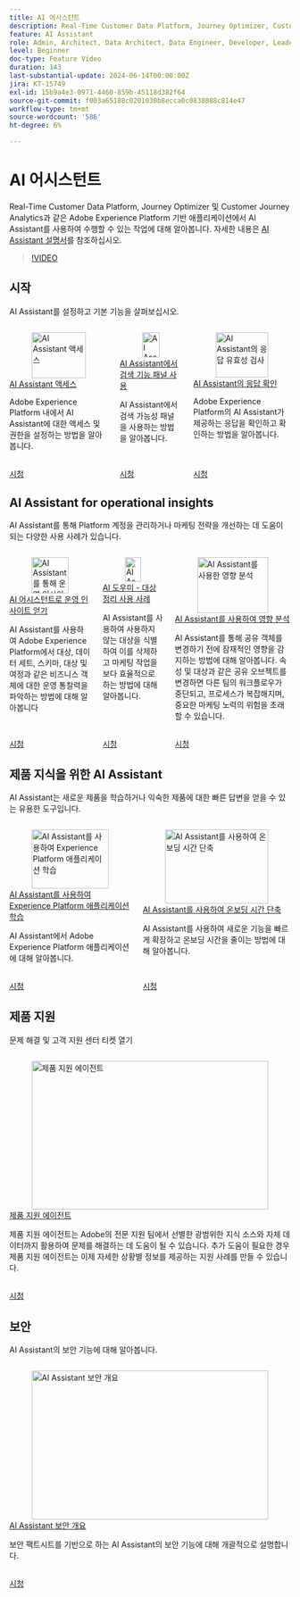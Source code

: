 ```yaml
---
title: AI 어시스턴트
description: Real-Time Customer Data Platform, Journey Optimizer, Customer Journey Analytics와 같은 Adobe Experience Platform 기반 애플리케이션에서 AI 어시스턴트로 무엇을 할 수 있는지 알아보십시오.
feature: AI Assistant
role: Admin, Architect, Data Architect, Data Engineer, Developer, Leader, User
level: Beginner
doc-type: Feature Video
duration: 143
last-substantial-update: 2024-06-14T00:00:00Z
jira: KT-15749
exl-id: 15b9a4e3-0971-4460-859b-45118d382f64
source-git-commit: f003a65188c0201030b8ecca0c0838088c814e47
workflow-type: tm+mt
source-wordcount: '586'
ht-degree: 6%

---
```


# AI 어시스턴트

Real-Time Customer Data Platform, Journey Optimizer 및 Customer Journey Analytics과 같은 Adobe Experience Platform 기반 애플리케이션에서 AI Assistant를 사용하여 수행할 수 있는 작업에 대해 알아봅니다. 자세한 내용은 [AI Assistant 설명서](https://experienceleague.adobe.com/ko/docs/experience-platform/ai-assistant/home)를 참조하십시오.

>[!VIDEO](https://video.tv.adobe.com/v/3429845/?learn=on&enablevpops)

## 시작

AI Assistant를 설정하고 기본 기능을 살펴보십시오.

<!-- CARDS
* access.md
* discoverability-panel.md
* validate-responses.md
-->
<!-- START CARDS HTML - DO NOT MODIFY BY HAND -->
<div class="columns">
    <div class="column is-half-tablet is-half-desktop is-one-third-widescreen" aria-label="Get access to AI Assistant">
        <div class="card" style="height: 100%; display: flex; flex-direction: column; height: 100%;">
            <div class="card-image">
                <figure class="image x-is-16by9">
                    <a href="access.md" title="AI Assistant 액세스" target="_blank" rel="referrer">
                        <img class="is-bordered-r-small" src="https://video.tv.adobe.com/v/3436470/?format=jpeg&nocache=1748392732990" alt="AI Assistant 액세스"
                             style="width: 100%; aspect-ratio: 16 / 9; object-fit: cover; overflow: hidden; display: block; margin: auto;">
                    </a>
                </figure>
            </div>
            <div class="card-content is-padded-small" style="display: flex; flex-direction: column; flex-grow: 1; justify-content: space-between;">
                <div class="top-card-content">
                    <p class="headline is-size-6 has-text-weight-bold">
                        <a href="access.md" target="_blank" rel="referrer" title="AI Assistant 액세스">AI Assistant 액세스</a>
                    </p>
                    <p class="is-size-6">Adobe Experience Platform 내에서 AI Assistant에 대한 액세스 및 권한을 설정하는 방법을 알아봅니다.</p>
                </div>
                <a href="access.md" target="_blank" rel="referrer" class="spectrum-Button spectrum-Button--outline spectrum-Button--primary spectrum-Button--sizeM" style="align-self: flex-start; margin-top: 1rem;">
                    <span class="spectrum-Button-label has-no-wrap has-text-weight-bold">시청</span>
                </a>
            </div>
        </div>
    </div>
    <div class="column is-half-tablet is-half-desktop is-one-third-widescreen" aria-label="Use the discoverability panel in AI Assistant">
        <div class="card" style="height: 100%; display: flex; flex-direction: column; height: 100%;">
            <div class="card-image">
                <figure class="image x-is-16by9">
                    <a href="discoverability-panel.md" title="AI Assistant의 검색 기능 패널 사용" target="_blank" rel="referrer">
                        <img class="is-bordered-r-small" src="https://video.tv.adobe.com/v/3440969/?format=jpeg&nocache=1748392732984&captions=kor" alt="AI Assistant의 검색 기능 패널 사용"
                             style="width: 100%; aspect-ratio: 16 / 9; object-fit: cover; overflow: hidden; display: block; margin: auto;">
                    </a>
                </figure>
            </div>
            <div class="card-content is-padded-small" style="display: flex; flex-direction: column; flex-grow: 1; justify-content: space-between;">
                <div class="top-card-content">
                    <p class="headline is-size-6 has-text-weight-bold">
                        <a href="discoverability-panel.md" target="_blank" rel="referrer" title="AI Assistant의 검색 기능 패널 사용">AI Assistant에서 검색 기능 패널 사용</a>
                    </p>
                    <p class="is-size-6">AI Assistant에서 검색 가능성 패널을 사용하는 방법을 알아봅니다.</p>
                </div>
                <a href="discoverability-panel.md" target="_blank" rel="referrer" class="spectrum-Button spectrum-Button--outline spectrum-Button--primary spectrum-Button--sizeM" style="align-self: flex-start; margin-top: 1rem;">
                    <span class="spectrum-Button-label has-no-wrap has-text-weight-bold">시청</span>
                </a>
            </div>
        </div>
    </div>
    <div class="column is-half-tablet is-half-desktop is-one-third-widescreen" aria-label="Validate responses from AI Assistant">
        <div class="card" style="height: 100%; display: flex; flex-direction: column; height: 100%;">
            <div class="card-image">
                <figure class="image x-is-16by9">
                    <a href="validate-responses.md" title="AI Assistant의 응답 유효성 검사" target="_blank" rel="referrer">
                        <img class="is-bordered-r-small" src="https://video.tv.adobe.com/v/3441746/?format=jpeg&nocache=1748392733006&captions=kor" alt="AI Assistant의 응답 유효성 검사"
                             style="width: 100%; aspect-ratio: 16 / 9; object-fit: cover; overflow: hidden; display: block; margin: auto;">
                    </a>
                </figure>
            </div>
            <div class="card-content is-padded-small" style="display: flex; flex-direction: column; flex-grow: 1; justify-content: space-between;">
                <div class="top-card-content">
                    <p class="headline is-size-6 has-text-weight-bold">
                        <a href="validate-responses.md" target="_blank" rel="referrer" title="AI Assistant의 응답 유효성 검사">AI Assistant의 응답 확인</a>
                    </p>
                    <p class="is-size-6">Adobe Experience Platform의 AI Assistant가 제공하는 응답을 확인하고 확인하는 방법을 알아봅니다.</p>
                </div>
                <a href="validate-responses.md" target="_blank" rel="referrer" class="spectrum-Button spectrum-Button--outline spectrum-Button--primary spectrum-Button--sizeM" style="align-self: flex-start; margin-top: 1rem;">
                    <span class="spectrum-Button-label has-no-wrap has-text-weight-bold">시청</span>
                </a>
            </div>
        </div>
    </div>
</div>
<!-- END CARDS HTML - DO NOT MODIFY BY HAND -->

## AI Assistant for operational insights

AI Assistant를 통해 Platform 계정을 관리하거나 마케팅 전략을 개선하는 데 도움이 되는 다양한 사용 사례가 있습니다.

<!-- CARDS
* operational-insights.md
* find-unused-audiences.md
* impact-analysis.md
    {description = Learn how AI Assistant can help you detect potential impacts before changing shared objects. Changes to shared objects like attributes and audiences can disrupt workflows for other teams, complicating processes, and risk important marketing efforts.}
-->
<!-- START CARDS HTML - DO NOT MODIFY BY HAND -->
<div class="columns">
    <div class="column is-half-tablet is-half-desktop is-one-third-widescreen" aria-label="Get operational insights with AI Assistant">
        <div class="card" style="height: 100%; display: flex; flex-direction: column; height: 100%;">
            <div class="card-image">
                <figure class="image x-is-16by9">
                    <a href="operational-insights.md" title="AI Assistant를 통해 운영 인사이트 확보" target="_blank" rel="referrer">
                        <img class="is-bordered-r-small" src="https://video.tv.adobe.com/v/3444039/?format=jpeg&nocache=1748392734347&captions=kor" alt="AI Assistant를 통해 운영 인사이트 확보"
                             style="width: 100%; aspect-ratio: 16 / 9; object-fit: cover; overflow: hidden; display: block; margin: auto;">
                    </a>
                </figure>
            </div>
            <div class="card-content is-padded-small" style="display: flex; flex-direction: column; flex-grow: 1; justify-content: space-between;">
                <div class="top-card-content">
                    <p class="headline is-size-6 has-text-weight-bold">
                        <a href="operational-insights.md" target="_blank" rel="referrer" title="AI Assistant를 통해 운영 인사이트 확보">AI 어시스턴트로 운영 인사이트 얻기</a>
                    </p>
                    <p class="is-size-6">AI Assistant를 사용하여 Adobe Experience Platform에서 대상, 데이터 세트, 스키마, 대상 및 여정과 같은 비즈니스 객체에 대한 운영 통찰력을 파악하는 방법에 대해 알아봅니다</p>
                </div>
                <a href="operational-insights.md" target="_blank" rel="referrer" class="spectrum-Button spectrum-Button--outline spectrum-Button--primary spectrum-Button--sizeM" style="align-self: flex-start; margin-top: 1rem;">
                    <span class="spectrum-Button-label has-no-wrap has-text-weight-bold">시청</span>
                </a>
            </div>
        </div>
    </div>
    <div class="column is-half-tablet is-half-desktop is-one-third-widescreen" aria-label="AI Assistant - Audience clean-up use case">
        <div class="card" style="height: 100%; display: flex; flex-direction: column; height: 100%;">
            <div class="card-image">
                <figure class="image x-is-16by9">
                    <a href="find-unused-audiences.md" title="AI Assistant - 대상 정리 사용 사례" target="_blank" rel="referrer">
                        <img class="is-bordered-r-small" src="https://video.tv.adobe.com/v/3441994/?format=jpeg&nocache=1748392734324&captions=kor" alt="AI Assistant - 대상 정리 사용 사례"
                             style="width: 100%; aspect-ratio: 16 / 9; object-fit: cover; overflow: hidden; display: block; margin: auto;">
                    </a>
                </figure>
            </div>
            <div class="card-content is-padded-small" style="display: flex; flex-direction: column; flex-grow: 1; justify-content: space-between;">
                <div class="top-card-content">
                    <p class="headline is-size-6 has-text-weight-bold">
                        <a href="find-unused-audiences.md" target="_blank" rel="referrer" title="AI Assistant - 대상 정리 사용 사례">AI 도우미 - 대상 정리 사용 사례</a>
                    </p>
                    <p class="is-size-6">AI Assistant를 사용하여 사용하지 않는 대상을 식별하여 이를 삭제하고 마케팅 작업을 보다 효율적으로 하는 방법에 대해 알아봅니다.</p>
                </div>
                <a href="find-unused-audiences.md" target="_blank" rel="referrer" class="spectrum-Button spectrum-Button--outline spectrum-Button--primary spectrum-Button--sizeM" style="align-self: flex-start; margin-top: 1rem;">
                    <span class="spectrum-Button-label has-no-wrap has-text-weight-bold">시청</span>
                </a>
            </div>
        </div>
    </div>
    <div class="column is-half-tablet is-half-desktop is-one-third-widescreen" aria-label="Impact analysis with AI Assistant">
        <div class="card" style="height: 100%; display: flex; flex-direction: column; height: 100%;">
            <div class="card-image">
                <figure class="image x-is-16by9">
                    <a href="impact-analysis.md" title="AI Assistant를 사용한 영향 분석" target="_blank" rel="referrer">
                        <img class="is-bordered-r-small" src="https://video.tv.adobe.com/v/3441687/?format=jpeg&nocache=1748392734336&captions=kor" alt="AI Assistant를 사용한 영향 분석"
                             style="width: 100%; aspect-ratio: 16 / 9; object-fit: cover; overflow: hidden; display: block; margin: auto;">
                    </a>
                </figure>
            </div>
            <div class="card-content is-padded-small" style="display: flex; flex-direction: column; flex-grow: 1; justify-content: space-between;">
                <div class="top-card-content">
                    <p class="headline is-size-6 has-text-weight-bold">
                        <a href="impact-analysis.md" target="_blank" rel="referrer" title="AI Assistant를 사용한 영향 분석">AI Assistant를 사용하여 영향 분석</a>
                    </p>
                    <p class="is-size-6">AI Assistant를 통해 공유 객체를 변경하기 전에 잠재적인 영향을 감지하는 방법에 대해 알아봅니다. 속성 및 대상과 같은 공유 오브젝트를 변경하면 다른 팀의 워크플로우가 중단되고, 프로세스가 복잡해지며, 중요한 마케팅 노력의 위험을 초래할 수 있습니다.</p>
                </div>
                <a href="impact-analysis.md" target="_blank" rel="referrer" class="spectrum-Button spectrum-Button--outline spectrum-Button--primary spectrum-Button--sizeM" style="align-self: flex-start; margin-top: 1rem;">
                    <span class="spectrum-Button-label has-no-wrap has-text-weight-bold">시청</span>
                </a>
            </div>
        </div>
    </div>
</div>
<!-- END CARDS HTML - DO NOT MODIFY BY HAND -->

## 제품 지식을 위한 AI Assistant

AI Assistant는 새로운 제품을 학습하거나 익숙한 제품에 대한 빠른 답변을 얻을 수 있는 유용한 도구입니다.

<!-- CARDS
* product-knowledge.md
* onboard.md
-->
<!-- START CARDS HTML - DO NOT MODIFY BY HAND -->
<div class="columns">
    <div class="column is-half-tablet is-half-desktop is-one-third-widescreen" aria-label="Learn Experience Platform applications with AI Assistant">
        <div class="card" style="height: 100%; display: flex; flex-direction: column; height: 100%;">
            <div class="card-image">
                <figure class="image x-is-16by9">
                    <a href="product-knowledge.md" title="AI Assistant를 사용하여 Experience Platform 애플리케이션 학습" target="_blank" rel="referrer">
                        <img class="is-bordered-r-small" src="https://video.tv.adobe.com/v/3441031/?format=jpeg&nocache=1748392735046&captions=kor" alt="AI Assistant를 사용하여 Experience Platform 애플리케이션 학습"
                             style="width: 100%; aspect-ratio: 16 / 9; object-fit: cover; overflow: hidden; display: block; margin: auto;">
                    </a>
                </figure>
            </div>
            <div class="card-content is-padded-small" style="display: flex; flex-direction: column; flex-grow: 1; justify-content: space-between;">
                <div class="top-card-content">
                    <p class="headline is-size-6 has-text-weight-bold">
                        <a href="product-knowledge.md" target="_blank" rel="referrer" title="AI Assistant를 사용하여 Experience Platform 애플리케이션 학습">AI Assistant를 사용하여 Experience Platform 애플리케이션 학습</a>
                    </p>
                    <p class="is-size-6">AI Assistant에서 Adobe Experience Platform 애플리케이션에 대해 알아봅니다.</p>
                </div>
                <a href="product-knowledge.md" target="_blank" rel="referrer" class="spectrum-Button spectrum-Button--outline spectrum-Button--primary spectrum-Button--sizeM" style="align-self: flex-start; margin-top: 1rem;">
                    <span class="spectrum-Button-label has-no-wrap has-text-weight-bold">시청</span>
                </a>
            </div>
        </div>
    </div>
    <div class="column is-half-tablet is-half-desktop is-one-third-widescreen" aria-label="Use AI Assistant to reduce onboarding time">
        <div class="card" style="height: 100%; display: flex; flex-direction: column; height: 100%;">
            <div class="card-image">
                <figure class="image x-is-16by9">
                    <a href="onboard.md" title="AI Assistant를 사용하여 온보딩 시간 단축" target="_blank" rel="referrer">
                        <img class="is-bordered-r-small" src="https://video.tv.adobe.com/v/3438032/?format=jpeg&nocache=1748392735030" alt="AI Assistant를 사용하여 온보딩 시간 단축"
                             style="width: 100%; aspect-ratio: 16 / 9; object-fit: cover; overflow: hidden; display: block; margin: auto;">
                    </a>
                </figure>
            </div>
            <div class="card-content is-padded-small" style="display: flex; flex-direction: column; flex-grow: 1; justify-content: space-between;">
                <div class="top-card-content">
                    <p class="headline is-size-6 has-text-weight-bold">
                        <a href="onboard.md" target="_blank" rel="referrer" title="AI Assistant를 사용하여 온보딩 시간 단축">AI Assistant를 사용하여 온보딩 시간 단축</a>
                    </p>
                    <p class="is-size-6">AI Assistant를 사용하여 새로운 기능을 빠르게 확장하고 온보딩 시간을 줄이는 방법에 대해 알아봅니다.</p>
                </div>
                <a href="onboard.md" target="_blank" rel="referrer" class="spectrum-Button spectrum-Button--outline spectrum-Button--primary spectrum-Button--sizeM" style="align-self: flex-start; margin-top: 1rem;">
                    <span class="spectrum-Button-label has-no-wrap has-text-weight-bold">시청</span>
                </a>
            </div>
        </div>
    </div>
</div>
<!-- END CARDS HTML - DO NOT MODIFY BY HAND -->

## 제품 지원

문제 해결 및 고객 지원 센터 티켓 열기

<!-- CARDS
* product-support-agent.md
-->
<!-- START CARDS HTML - DO NOT MODIFY BY HAND -->
<div class="columns">
    <div class="column is-half-tablet is-half-desktop is-one-third-widescreen" aria-label="Product Support Agent">
        <div class="card" style="height: 100%; display: flex; flex-direction: column; height: 100%;">
            <div class="card-image">
                <figure class="image x-is-16by9">
                    <a href="product-support-agent.md" title="제품 지원 에이전트" target="_blank" rel="referrer">
                        <img class="is-bordered-r-small" src="https://video.tv.adobe.com/v/3443190/?format=jpeg&nocache=1748392735554&captions=kor" alt="제품 지원 에이전트"
                             style="width: 100%; aspect-ratio: 16 / 9; object-fit: cover; overflow: hidden; display: block; margin: auto;">
                    </a>
                </figure>
            </div>
            <div class="card-content is-padded-small" style="display: flex; flex-direction: column; flex-grow: 1; justify-content: space-between;">
                <div class="top-card-content">
                    <p class="headline is-size-6 has-text-weight-bold">
                        <a href="product-support-agent.md" target="_blank" rel="referrer" title="제품 지원 에이전트">제품 지원 에이전트</a>
                    </p>
                    <p class="is-size-6">제품 지원 에이전트는 Adobe의 전문 지원 팀에서 선별한 광범위한 지식 소스와 자체 데이터까지 활용하여 문제를 해결하는 데 도움이 될 수 있습니다. 추가 도움이 필요한 경우 제품 지원 에이전트는 이제 자세한 상황별 정보를 제공하는 지원 사례를 만들 수 있습니다.</p>
                </div>
                <a href="product-support-agent.md" target="_blank" rel="referrer" class="spectrum-Button spectrum-Button--outline spectrum-Button--primary spectrum-Button--sizeM" style="align-self: flex-start; margin-top: 1rem;">
                    <span class="spectrum-Button-label has-no-wrap has-text-weight-bold">시청</span>
                </a>
            </div>
        </div>
    </div>
</div>
<!-- END CARDS HTML - DO NOT MODIFY BY HAND -->

## 보안

AI Assistant의 보안 기능에 대해 알아봅니다.

<!-- CARDS
* security-overview.md
-->
<!-- START CARDS HTML - DO NOT MODIFY BY HAND -->
<div class="columns">
    <div class="column is-half-tablet is-half-desktop is-one-third-widescreen" aria-label="Security overview of AI Assistant">
        <div class="card" style="height: 100%; display: flex; flex-direction: column; height: 100%;">
            <div class="card-image">
                <figure class="image x-is-16by9">
                    <a href="security-overview.md" title="AI Assistant 보안 개요" target="_blank" rel="referrer">
                        <img class="is-bordered-r-small" src="https://video.tv.adobe.com/v/3441087/?format=jpeg&nocache=1748392736016&captions=kor" alt="AI Assistant 보안 개요"
                             style="width: 100%; aspect-ratio: 16 / 9; object-fit: cover; overflow: hidden; display: block; margin: auto;">
                    </a>
                </figure>
            </div>
            <div class="card-content is-padded-small" style="display: flex; flex-direction: column; flex-grow: 1; justify-content: space-between;">
                <div class="top-card-content">
                    <p class="headline is-size-6 has-text-weight-bold">
                        <a href="security-overview.md" target="_blank" rel="referrer" title="AI Assistant 보안 개요">AI Assistant 보안 개요</a>
                    </p>
                    <p class="is-size-6">보안 팩트시트를 기반으로 하는 AI Assistant의 보안 기능에 대해 개괄적으로 설명합니다.</p>
                </div>
                <a href="security-overview.md" target="_blank" rel="referrer" class="spectrum-Button spectrum-Button--outline spectrum-Button--primary spectrum-Button--sizeM" style="align-self: flex-start; margin-top: 1rem;">
                    <span class="spectrum-Button-label has-no-wrap has-text-weight-bold">시청</span>
                </a>
            </div>
        </div>
    </div>
</div>
<!-- END CARDS HTML - DO NOT MODIFY BY HAND -->
